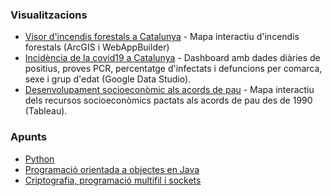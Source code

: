 ### Visualitzacions

* [Visor d'incendis forestals a Catalunya](https://storage.googleapis.com/incendis/index.html) - Mapa interactiu d'incendis forestals (ArcGIS i WebAppBuilder)
* [Incidència de la covid19 a Catalunya](https://datastudio.google.com/reporting/2e185839-84c4-4cee-8ec1-35a078d700ee) - Dashboard amb dades diàries de positius, proves PCR, percentatge d'infectats i defuncions per comarca, sexe i grup d'edat (Google Data Studio).
* [Desenvolupament socioeconòmic als acords de pau](https://public.tableau.com/profile/vboix2#!/vizhome/Acordsdepau/Visualitzacio) - Mapa interactiu dels recursos socioeconòmics pactats als acords de pau des de 1990 (Tableau).

### Apunts

* [Python](https://github.com/vboix2/Python)
* [Programació orientada a objectes en Java](https://github.com/vboix2/DAM-M03-POO)
* [Criptografia, programació multifil i sockets](https://github.com/vboix2/DAM-M09-ServeisProcessos)
